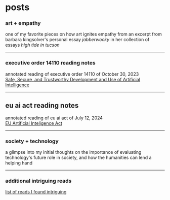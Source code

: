 # posts

### art + empathy

one of my favorite pieces on how art ignites empathy from an excerpt from barbara kingsolver's personal essay *jabberwocky* in her collection of essays *high tide in tucson*
___

### executive order 14110 reading notes

annotated reading of executive order 14110 of October 30, 2023  
[Safe, Secure, and Trustworthy Development and Use of Artificial Intelligence](https://www.federalregister.gov/documents/2023/11/01/2023-24283/safe-secure-and-trustworthy-development-and-use-of-artificial-intelligence)
___

## eu ai act reading notes

annotated reading of eu ai act of July 12, 2024  
[EU Artificial Inteligence Act](https://artificialintelligenceact.eu/chapter/1/)
___

### society + technology

a glimpse into my initial thoughts on the importance of evaluating technology's future role in society, and how the humanities can lend a helping hand
___

### additional intriguing reads

[list of reads I found intriguing](https://docs.google.com/document/d/1WERdC4B6ReNdroV9a45ZmRemL0hu57sHddL5Q-gxXVw/edit?tab=t.0)

